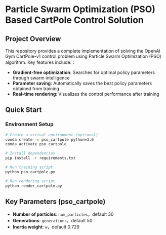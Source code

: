 # Particle Swarm Optimization (PSO) Based CartPole Control Solution

## Project Overview
This repository provides a complete implementation of solving the OpenAI Gym CartPole-v1 control problem using Particle Swarm Optimization (PSO) algorithm. Key features include:：
-  **Gradient-free optimization**: Searches for optimal policy parameters through swarm intelligence
-  **Parameter saving**: Automatically saves the best policy parameters obtained from training
-  **Real-time rendering**: Visualizes the control performance after training

## Quick Start

### Environment Setup
```bash
# Create a virtual environment (optional)
conda create -n pso_cartpole python=3.6
conda activate pso_cartpole

# Install dependencies
pip install -r requirements.txt
```
```bash
# Run training script
python pso_cartpole.py
```
```bash
# Run rendering script
python render_cartpole.py
```

## Key Parameters (pso_cartpole)
- **Number of particles**: `num_particles`，default 30
- **Generations**: `generations`，default 50
- **Inertia weight**: `w`，default 0.729
